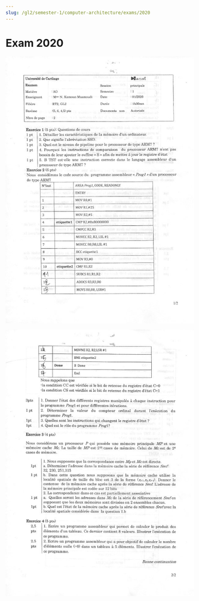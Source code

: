 ```yaml
---
slug: /gl2/semester-1/computer-architecture/exams/2020
---
```


# Exam 2020

![1](assets/2020-1.jpg)

![2](assets/2020-2.jpg)
